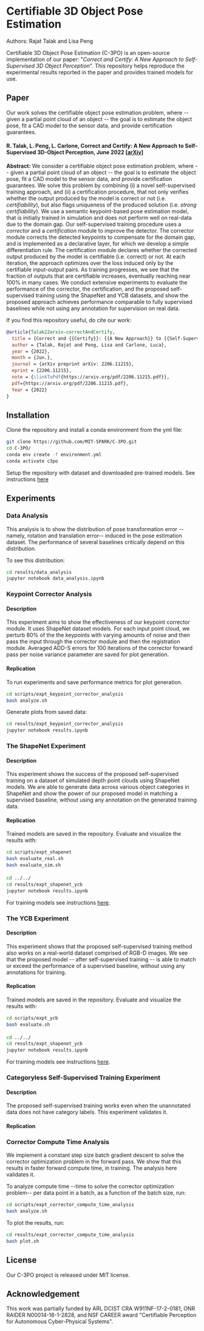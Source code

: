 # Certifiable 3D Object Pose Estimation 

Authors: Rajat Talak and Lisa Peng

Certifiable 3D Object Pose Estimation (C-3PO) is an open-source implementation of our paper: 
"*Correct and Certify: A New Approach to Self-Supervised 3D Object Perception*".
This repository helps reproduce the experimental results reported in the paper and provides trained models for use.

## Paper 

Our work solves the certifiable object pose estimation problem, where -- given a partial point cloud of an object -- the goal 
is to estimate the object pose, fit a CAD model to the sensor data, and provide certification guarantees.

#### R. Talak, L. Peng, L. Carlone, Correct and Certify: A New Approach to Self-Supervised 3D-Object Perception, June 2022 [[arXiv](https://arxiv.org/abs/2206.11215)]

**Abstract:** We consider a certifiable object pose estimation problem, where -- given a partial point cloud of an 
object -- the goal is to estimate the object pose, fit a CAD model to the sensor data, and provide certification 
guarantees. We solve this problem by combining (i) a novel self-supervised training approach, and (ii) a certification 
procedure, that not only verifies whether the output produced by the model is correct or not (i.e. *certifiability*), 
but also flags uniqueness of the produced solution (i.e. *strong certifiability*). We use a semantic keypoint-based 
pose estimation model, that is initially trained in simulation and does not perform well on real-data due to the 
domain gap. Our self-supervised training procedure uses a *corrector* and a *certification* module to improve the 
detector. The corrector module corrects the detected keypoints to compensate for the domain gap, and is implemented 
as a declarative layer, for which we develop a simple differentiation rule. The certification module declares 
whether the corrected output produced by the model is certifiable (i.e. correct) or not. At each iteration, the 
approach optimizes over the loss induced only by the certifiable input-output pairs. As training progresses, we see 
that the fraction of outputs that are certifiable increases, eventually reaching near 100% in many cases. We conduct 
extensive experiments to evaluate the performance of the corrector, the certification, and the proposed self-supervised 
training using the ShapeNet and YCB datasets, and show the proposed approach achieves performance comparable to fully 
supervised baselines while not using any annotation for supervision on real data. 

If you find this repository useful, do cite our work:

```bibtex
@article{Talak22arxiv-correctAndCertify,
  title = {Correct and {{Certify}}: {{A New Approach}} to {{Self-Supervised 3D-Object Perception}}},
  author = {Talak, Rajat and Peng, Lisa and Carlone, Luca},
  year = {2022},
  month = {Jun.},
  journal = {arXiv preprint arXiv: 2206.11215},
  eprint = {2206.11215},
  note = {\linkToPdf{https://arxiv.org/pdf/2206.11215.pdf}},
  pdf={https://arxiv.org/pdf/2206.11215.pdf},
  Year = {2022}
}

```


## Installation 

Clone the repository and install a conda environment from the yml file:
```bash
git clone https://github.com/MIT-SPARK/C-3PO.git 
cd C-3PO/
conda env create -f environment.yml
conda activate c3po
```
Setup the repository with dataset and downloaded pre-trained models. See instructions [here](docs/repository-setup.md)

## Experiments

### Data Analysis
This analysis is to show the distribution of pose transformation error --namely, rotation and translation error-- 
induced in the pose estimation dataset. The performance of several baselines critically depend on this distribution.

To see this distribution:
```bash
cd results/data_analysis
jupyter notebook data_analysis.ipynb
```

### Keypoint Corrector Analysis

#### Description 
This experiment aims to show the effectiveness of our keypoint corrector module. It uses ShapeNet dataset models. 
For each input point cloud, we perturb 80% of the the keypoints with varying amounts of noise and then pass the 
input through the corrector module and then the registration module. Averaged ADD-S errors for 100 iterations of 
the corrector forward pass per noise variance parameter are saved for plot generation. 

#### Replication
[//]: # (To replicate our results do the following. )
To run experiments and save performance metrics for plot generation.
```bash
cd scripts/expt_keypoint_corrector_analysis
bash analyze.sh
```

Generate plots from saved data: 
```bash
cd results/expt_keypoint_corrector_analysis
jupyter notebook results.ipynb
```

[//]: # (|<img src="docs/media/table-adds.jpg" width="100%">|<img src="docs/media/vessel-adds.jpg" width="100%">|<img src="docs/media/skateboard-adds.jpg" width="100%">|)

[//]: # (|:---:|:---:|:---:|)

[//]: # (| corrector results on table model | corrector results on vessel model | corrector results on skateboard model |)

[//]: # ()

### The ShapeNet Experiment

#### Description 
This experiment shows the success of the proposed self-supervised training on a dataset of simulated depth point clouds using ShapeNet models. We are able to generate data across various object categories in ShapeNet and show the power of our proposed model in matching a supervised baseline, without using any annotation on the generated training data.

#### Replication
[//]: # (The proposed model requires one to specify the object category and the architecture used for the keypoint detector. We show how to train and evaluate the proposed model for **object**: *chair* and **keypoint detector**: *point transformer*. )

Trained models are saved in the repository. Evaluate and visualize the results with:
```bash
cd scripts/expt_shapenet
bash evaluate_real.sh
bash evaluate_sim.sh

cd ../../
cd results/expt_shapenet_ycb
jupyter notebook results.ipynb
```
For training models see instructions [here](docs/training-models.md).


### The YCB Experiment 

#### Description 
This experiment shows that the proposed self-supervised training method also works on a real-world dataset comprised of RGB-D images. We see that the proposed model -- after self-supervised training -- is able to match or exceed the performance of a supervised baseline, without using any annotations for training.

#### Replication
[//]: # (The proposed model requires one to specify the object category and the architecture used for the keypoint detector. We show how to train and evaluate the proposed model for **object**: *002\_master\_chef\_can* and **keypoint detector**: *point transformer*. )

Trained models are saved in the repository. Evaluate and visualize the results with:
```bash
cd scripts/expt_ycb
bash evaluate.sh

cd ../../
cd results/expt_shapenet_ycb
jupyter notebook results.ipynb
```
For training models see instructions [here](docs/training-models.md).


### Categoryless Self-Supervised Training Experiment

#### Description
The proposed self-supervised training works even when the unannotated data does not have category labels.
This experiment validates it. 

#### Replication


### Corrector Compute Time Analysis
We implement a constant step size batch gradient descent to solve the corrector optimization problem in the forward pass. 
We show that this results in faster forward compute time, in training. The analysis here validates it.

To analyze compute time --time to solve the corrector optimization problem-- per data point in a batch,
as a function of the batch size, run:
```bash
cd scripts/expt_corrector_compute_time_analysis
bash analyze.sh
```

To plot the results, run:
```bash
cd results/expt_corrector_compute_time_analysis
bash plot.sh
```


## License
Our C-3PO project is released under MIT license.


## Acknowledgement
This work was partially funded by ARL DCIST CRA W911NF-17-2-0181, ONR RAIDER N00014-18-1-2828, and NSF CAREER award "Certifiable Perception for Autonomous Cyber-Physical Systems".
